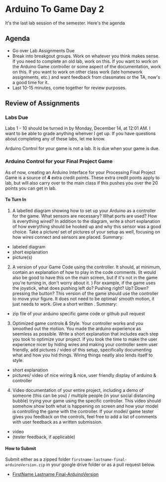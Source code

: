 # Arduino To Game Day 2
It's the last lab session of the semester. Here's the agenda

## Agenda
- Go over Lab Assignments Due
- Break into breakgout groups. Work on whatever you think makes sense. If you need to complete an old lab, work on this. If you want to work on the Arduino Game controller or some aspect of the documentation, work on this. If you want to work on other class work (late homework assignments, etc.) and want feedback from classmates or the TA, now's a good time for it. 
- Last 10-15 minutes, come together for review purposes. 

## Review of Assignments
### Labs Due
Labs 1 - 10 should be turned in by Monday, December 14, at 12:01 AM. I want to be able to grade anything whenver I get up. If you have questions about completing any of these labs, let me know. 

Arduino Control for your game is not a lab. It is due when your game is due. 
### Arduino Control for your Final Project Game
As of now, creating an Arduino Interface for your Processing Final Project Game is a source of **4** extra credit points. These extra credit points apply to lab, but will also carry over to the main class if this pushes you over the 20 points you can get in lab. 


#### To Turn In
1. A labelled diagram showing how to set up your Arduino as a controller for the game. What sensors are necessary? What ports are used? How is everything wired? In addition to the diagram, write a short explanation of how everything should be hooked up and why this sensor was a good choice. Take a picture/ set of pictures of your setup as well, focusing on how wires connect and sensors are placed. Summary:
  - labeled diagram
  - short explanation
  - picture(s)
2. A version of your Game Code using the controller. It should, at minimum, contain an explanation of how to play in the code comments. (It would also be good to have this on the main screen, but if it's not in the game you're turning in, don't worry about it. ) For example, if the game uses the joystick, what does pushing left do? Pushing right? Up? Down? pressing the button? This version of the game should use the controller to move your figure. It does not need to be optimal/ smooth motion, it just needs to work. Give a short written . Summary:
  - zip file of your arduino specific game code or github pull request 
3. Optimized game controls & Style. Your controller works and you smoothed out the motion. You made the arduino experience as seemless as possible. Write a short explanation that includes each step you took to optimize your project. If you took the time to make the user experience nicer by hiding wires and making your controller seem user friendly, add pictures / video of this setup, specifically documenting what and how you hid things. Wiring things neatly also lends itself to style. 
  - short explanation 
  - pictures/ video of nice wiring & nice, user friendly display of arduino & controller
4. Video documentation of your entire project, including a demo of someone (this can be you) / multiple people (in your social distancing bubble) trying your game using the specific controller. This video should somehow show both what is happening on screen and how your model is controlling the game with the controller. If your model/ game tester gives you feedback on the controls, feel free to add a list of comments with user feedback as a written submission. 
  - video
  - (tester feedback, if applicable)
  
  #### How to Submit
  Submit either as a zipped folder `firstname-lastname-final-arduinoVersion.zip` in your google drive folder or as a pull request below. 
  - [FirstName Lastname Final-ArduinoVersion](www.example.com)
